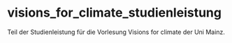 # visions_for_climate_studienleistung

Teil der Studienleistung für die Vorlesung Visions for climate der Uni Mainz.
